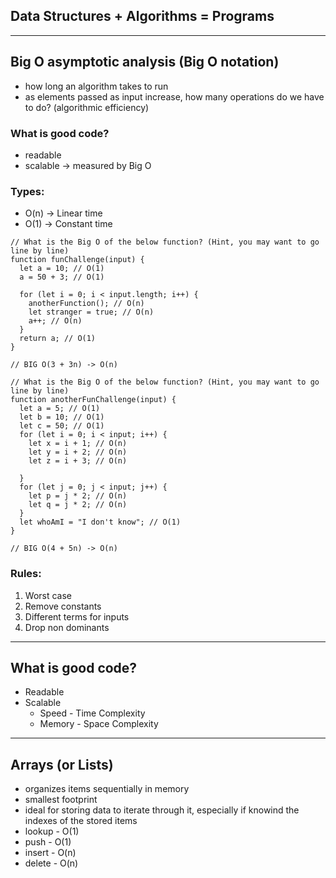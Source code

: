 ## Data Structures + Algorithms = Programs

---

## Big O asymptotic analysis (Big O notation)

- how long an algorithm takes to run
- as elements passed as input increase, how many operations do we have to do? (algorithmic efficiency)

### What is good code?
- readable
- scalable -> measured by Big O

### Types:
- O(n) -> Linear time
- O(1) -> Constant time


```
// What is the Big O of the below function? (Hint, you may want to go line by line)
function funChallenge(input) {
  let a = 10; // O(1)
  a = 50 + 3; // O(1)

  for (let i = 0; i < input.length; i++) {
    anotherFunction(); // O(n)
    let stranger = true; // O(n)
    a++; // O(n)
  }
  return a; // O(1)
}

// BIG O(3 + 3n) -> O(n)
```

```
// What is the Big O of the below function? (Hint, you may want to go line by line)
function anotherFunChallenge(input) {
  let a = 5; // O(1)
  let b = 10; // O(1)
  let c = 50; // O(1)
  for (let i = 0; i < input; i++) {
    let x = i + 1; // O(n)
    let y = i + 2; // O(n)
    let z = i + 3; // O(n)

  }
  for (let j = 0; j < input; j++) {
    let p = j * 2; // O(n)
    let q = j * 2; // O(n)
  }
  let whoAmI = "I don't know"; // O(1)
}

// BIG O(4 + 5n) -> O(n)
```

### Rules:
1. Worst case
2. Remove constants
3. Different terms for inputs
4. Drop non dominants

---

## What is good code?

- Readable
- Scalable
    - Speed - Time Complexity
    - Memory - Space Complexity

---

## Arrays (or Lists)

- organizes items sequentially in memory
- smallest footprint
- ideal for storing data to iterate through it, especially if knowind the indexes of the stored items
- lookup - O(1)
- push - O(1)
- insert - O(n)
- delete - O(n)

